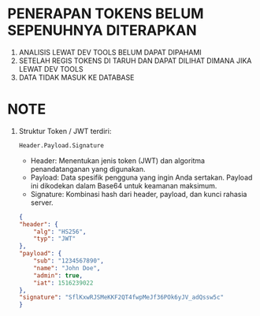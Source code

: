 # PENERAPAN TOKENS BELUM SEPENUHNYA DITERAPKAN
1. ANALISIS LEWAT DEV TOOLS BELUM DAPAT DIPAHAMI
2. SETELAH REGIS TOKENS DI TARUH DAN DAPAT DILIHAT DIMANA JIKA LEWAT DEV TOOLS
3. DATA TIDAK MASUK KE DATABASE

# NOTE

1. Struktur Token / JWT terdiri:
    ```bash
    Header.Payload.Signature
    ```
    * Header: Menentukan jenis token (JWT) dan algoritma penandatanganan yang digunakan.
    * Payload: Data spesifik pengguna yang ingin Anda sertakan. Payload ini dikodekan dalam Base64 untuk keamanan maksimum.
    * Signature: Kombinasi hash dari header, payload, dan kunci rahasia server.

    ```JSON
    {
    "header": {
        "alg": "HS256",
        "typ": "JWT"
    },
    "payload": {
        "sub": "1234567890",
        "name": "John Doe",
        "admin": true,
        "iat": 1516239022
    },
    "signature": "SflKxwRJSMeKKF2QT4fwpMeJf36POk6yJV_adQssw5c"
    }
    ```
